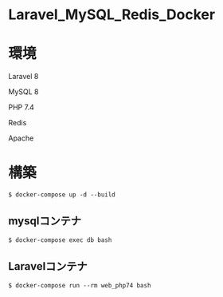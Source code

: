 # Laravel_MySQL_Redis_Docker

# 環境

Laravel 8

MySQL 8

PHP 7.4

Redis

Apache

# 構築

```
$ docker-compose up -d --build
```

## mysqlコンテナ
```
$ docker-compose exec db bash
```

## Laravelコンテナ
```
$ docker-compose run --rm web_php74 bash
```
